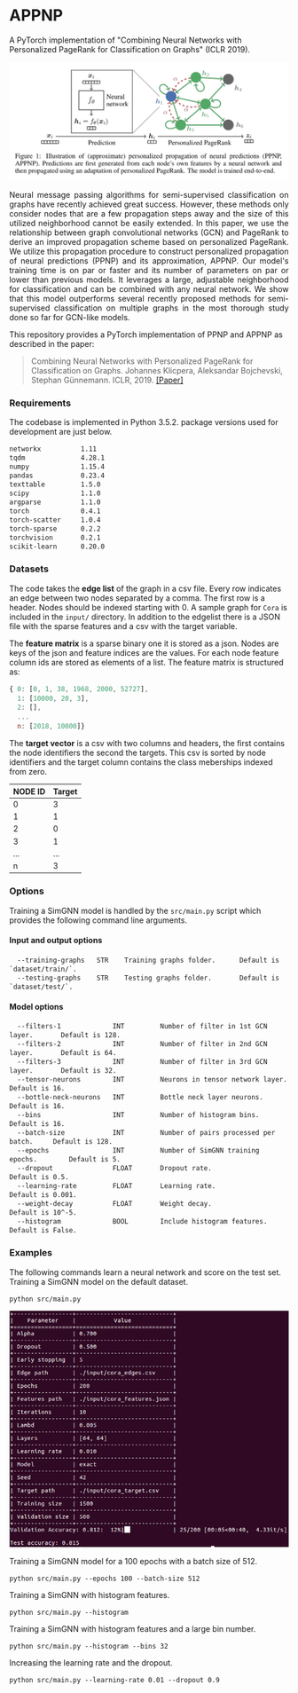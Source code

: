 APPNP
============================================

A PyTorch implementation of "Combining Neural Networks with Personalized PageRank for Classification on Graphs" (ICLR 2019).
<p align="center">
  <img width="800" src="ppnp.jpg">
</p>
<p align="justify">
Neural message passing algorithms for semi-supervised classification on graphs have recently achieved great success. However, these methods only consider nodes that are a few propagation steps away and the size of this utilized neighborhood cannot be easily extended. In this paper, we use the relationship between graph convolutional networks (GCN) and PageRank to derive an improved propagation scheme based on personalized PageRank. We utilize this propagation procedure to construct personalized propagation of neural predictions (PPNP) and its approximation, APPNP. Our model's training time is on par or faster and its number of parameters on par or lower than previous models. It leverages a large, adjustable neighborhood for classification and can be combined with any neural network. We show that this model outperforms several recently proposed methods for semi-supervised classification on multiple graphs in the most thorough study done so far for GCN-like models.</p>

This repository provides a PyTorch implementation of PPNP and APPNP as described in the paper:

> Combining Neural Networks with Personalized PageRank for Classification on Graphs.
> Johannes Klicpera, Aleksandar Bojchevski, Stephan Günnemann.
> ICLR, 2019.
> [[Paper]](https://arxiv.org/abs/1810.05997)

### Requirements
The codebase is implemented in Python 3.5.2. package versions used for development are just below.
```
networkx          1.11
tqdm              4.28.1
numpy             1.15.4
pandas            0.23.4
texttable         1.5.0
scipy             1.1.0
argparse          1.1.0
torch             0.4.1
torch-scatter     1.0.4
torch-sparse      0.2.2
torchvision       0.2.1
scikit-learn      0.20.0
```
### Datasets

The code takes the **edge list** of the graph in a csv file. Every row indicates an edge between two nodes separated by a comma. The first row is a header. Nodes should be indexed starting with 0. A sample graph for `Cora` is included in the  `input/` directory. In addition to the edgelist there is a JSON file with the sparse features and a csv with the target variable.

The **feature matrix** is a sparse binary one it is stored as a json. Nodes are keys of the json and feature indices are the values. For each node feature column ids are stored as elements of a list. The feature matrix is structured as:

```javascript
{ 0: [0, 1, 38, 1968, 2000, 52727],
  1: [10000, 20, 3],
  2: [],
  ...
  n: [2018, 10000]}
```

The **target vector** is a csv with two columns and headers, the first contains the node identifiers the second the targets. This csv is sorted by node identifiers and the target column contains the class meberships indexed from zero. 

| **NODE ID**| **Target** |
| --- | --- |
| 0 | 3 |
| 1 | 1 |
| 2 | 0 |
| 3 | 1 |
| ... | ... |
| n | 3 |

### Options
Training a SimGNN model is handled by the `src/main.py` script which provides the following command line arguments.

#### Input and output options
```
  --training-graphs   STR    Training graphs folder.      Default is `dataset/train/`.
  --testing-graphs    STR    Testing graphs folder.       Default is `dataset/test/`.
```
#### Model options
```
  --filters-1             INT         Number of filter in 1st GCN layer.       Default is 128.
  --filters-2             INT         Number of filter in 2nd GCN layer.       Default is 64. 
  --filters-3             INT         Number of filter in 3rd GCN layer.       Default is 32.
  --tensor-neurons        INT         Neurons in tensor network layer.         Default is 16.
  --bottle-neck-neurons   INT         Bottle neck layer neurons.               Default is 16.
  --bins                  INT         Number of histogram bins.                Default is 16.
  --batch-size            INT         Number of pairs processed per batch.     Default is 128. 
  --epochs                INT         Number of SimGNN training epochs.        Default is 5.
  --dropout               FLOAT       Dropout rate.                            Default is 0.5.
  --learning-rate         FLOAT       Learning rate.                           Default is 0.001.
  --weight-decay          FLOAT       Weight decay.                            Default is 10^-5.
  --histogram             BOOL        Include histogram features.              Default is False.
```
### Examples
The following commands learn a neural network and score on the test set. Training a SimGNN model on the default dataset.
```
python src/main.py
```
<p align="center">
<img style="float: center;" src="appnp_run.jpg">
</p>

Training a SimGNN model for a 100 epochs with a batch size of 512.
```
python src/main.py --epochs 100 --batch-size 512
```
Training a SimGNN with histogram features.
```
python src/main.py --histogram
```
Training a SimGNN with histogram features and a large bin number.
```
python src/main.py --histogram --bins 32
```
Increasing the learning rate and the dropout.
```
python src/main.py --learning-rate 0.01 --dropout 0.9
```
